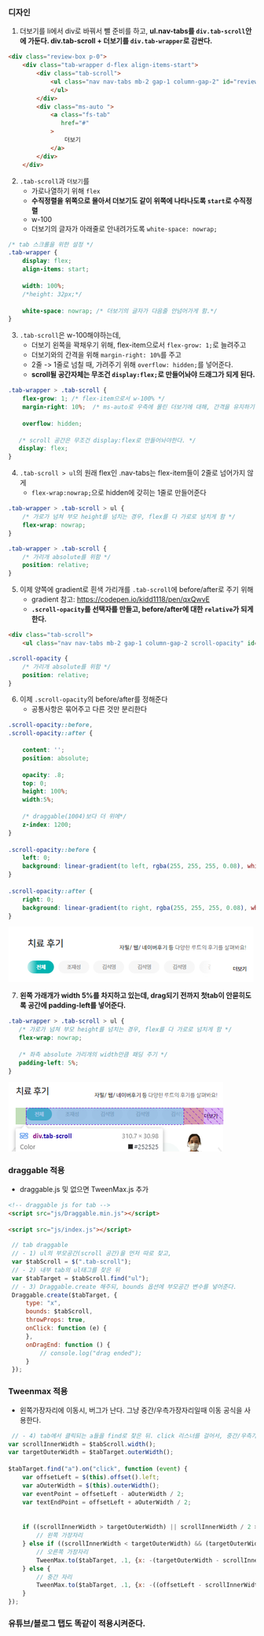 ### 디자인 

1. 더보기를 li에서 div로 바꿔서 뺄 준비를 하고, **ul.nav-tabs를 `div.tab-scroll`안에 가둔다. div.tab-scroll + 더보기를 `div.tab-wrapper`로 감싼다.**
```html
<div class="review-box p-0">
    <div class="tab-wrapper d-flex align-items-start">
        <div class="tab-scroll">
            <ul class="nav nav-tabs mb-2 gap-1 column-gap-2" id="review-tabs" role="tablist">
            </ul>
        </div>
        <div class="ms-auto ">
            <a class="fs-tab"
               href="#"
            >
                더보기
            </a>
        </div>
    </div>
```

2. `.tab-scroll`과 `더보기`를 
    - 가로나열하기 위해 `flex`
    - **수직정렬을 위쪽으로 몰아서 더보기도 같이 위쪽에 나타나도록 `start`로 수직정렬**
    - w-100
    - 더보기의 글자가 아래줄로 안내려가도록 `white-space: nowrap;`
```css
/* tab 스크롤을 위한 설정 */
.tab-wrapper {
    display: flex;
    align-items: start;

    width: 100%;
    /*height: 32px;*/

    white-space: nowrap; /* 더보기의 글자가 다음줄 안넘어가게 함.*/
}
```

3. `.tab-scroll`은 w-100해야하는데, 
    - 더보기 왼쪽을 꽉채우기 위해, flex-item으로서 `flex-grow: 1;`로 늘려주고
    - 더보기와의 간격을 위해 `margin-right: 10%`를 주고
    - 2줄 -> 1줄로 넘칠 때, 가려주기 위해 `overflow: hidden;`를 넣어준다.
    - **scroll될 공간자체는 무조건 `display:flex;`로 만들어놔야 드래그가 되게 된다.**
```css
.tab-wrapper > .tab-scroll {
    flex-grow: 1; /* flex-item으로서 w-100% */
    margin-right: 10%;  /* ms-auto로 우측에 몰린 더보기에 대해, 간격을 유지하기 위해 */
    
    overflow: hidden;

   /* scroll 공간은 무조건 display:flex로 만들어놔야한다. */
   display: flex;
}
```
4. `.tab-scroll > ul`의 원래 flex인 .nav-tabs는 flex-item들이 2줄로 넘어가지 않게
    - `flex-wrap:nowrap;`으로 hidden에 갖히는 1줄로 만들어준다
```css
.tab-wrapper > .tab-scroll > ul {
    /* 가로가 넘쳐 부모 height를 넘치는 경우, flex를 다 가로로 넘치게 함 */
    flex-wrap: nowrap;
}
```

```css
.tab-wrapper > .tab-scroll {
    /* 가리개 absolute를 위함 */
    position: relative;
}
```

5. 이제 양쪽에 gradient로 흰색 가리개를 `.tab-scroll`에 before/after로 주기 위해
   - gradient 참고: https://codepen.io/kidd1118/pen/qxQwvE
   - **`.scroll-opacity`를 선택자를 만들고, before/after에 대한 `relative`가 되게 한다.**
```html
<div class="tab-scroll">
    <ul class="nav nav-tabs mb-2 gap-1 column-gap-2 scroll-opacity" id="review-tabs" role="tablist">
```
```css
.scroll-opacity {
    /* 가리개 absolute를 위함 */
    position: relative;
}
```

6. 이제 `.scroll-opacity`의 before/after를 정해준다
   - 공통사항은 묶어주고 다른 것만 분리한다
```css
.scroll-opacity::before,
.scroll-opacity::after {

    content: '';
    position: absolute;

    opacity: .8;
    top: 0;
    height: 100%;
    width:5%;

    /* draggable(1004)보다 더 위에*/
    z-index: 1200;
}

.scroll-opacity::before {
    left: 0;
    background: linear-gradient(to left, rgba(255, 255, 255, 0.08), white);
}

.scroll-opacity::after {
    right: 0;
    background: linear-gradient(to right, rgba(255, 255, 255, 0.08), white);
}
```

![img_1.png](../ui/283.png)

7. **왼쪽 가래개가 width 5%를 차지하고 있는데, drag되기 전까지 첫tab이 안묻히도록 공간에 padding-left를 넣어준다.**
```css
.tab-wrapper > .tab-scroll > ul {
   /* 가로가 넘쳐 부모 height를 넘치는 경우, flex를 다 가로로 넘치게 함 */
   flex-wrap: nowrap;

   /* 좌측 absolute 가리개의 width만큼 패딩 주기 */
   padding-left: 5%;
}
```
![img.png](../ui/284.png)



### draggable 적용

- draggable.js 및 없으면 TweenMax.js 추가
```html
<!-- draggable js for tab -->
<script src="js/Draggable.min.js"></script>

<script src="js/index.js"></script>
```

```js
 // tab draggable
 // - 1) ul의 부모공간(scroll 공간)을 먼저 따로 찾고, 
 var $tabScroll = $(".tab-scroll");
 // - 2) 내부 tab의 ul태그를 찾은 뒤
 var $tabTarget = $tabScroll.find("ul");
 // - 3) Draggable.create 해주되, bounds 옵션에 부모공간 변수를 넣어준다.
 Draggable.create($tabTarget, {
     type: "x",
     bounds: $tabScroll,
     throwProps: true,
     onClick: function (e) {
     },
     onDragEnd: function () {
         // console.log("drag ended");
     }
 });
```


### Tweenmax 적용
- 왼쪽가장자리에 이동시, 버그가 난다. 그냥 중간/우측가장자리일때 이동 공식을 사용한다.
```js
 // - 4) tab에서 클릭되는 a들을 find로 찾은 뒤. click 리스너를 걸어서, 중간/우측가장자리에 있을 때 이동시켜준다.
var scrollInnerWidth = $tabScroll.width();
var targetOuterWidth = $tabTarget.outerWidth();

$tabTarget.find("a").on("click", function (event) {
    var offsetLeft = $(this).offset().left;
    var aOuterWidth = $(this).outerWidth();
    var eventPoint = offsetLeft - aOuterWidth / 2;
    var textEndPoint = offsetLeft + aOuterWidth / 2;


    if ((scrollInnerWidth > targetOuterWidth) || scrollInnerWidth / 2 > textEndPoint) {
        // 왼쪽 가장자리
    } else if ((scrollInnerWidth < targetOuterWidth) && (targetOuterWidth - scrollInnerWidth / 2 < eventPoint)) {
        // 오른쪽 가장자리
        TweenMax.to($tabTarget, .1, {x: -(targetOuterWidth - scrollInnerWidth)});
    } else {
        // 중간 자리
        TweenMax.to($tabTarget, .1, {x: -((offsetLeft - scrollInnerWidth / 2))});
    }
});
```


### 유튜브/블로그 탭도 똑같이 적용시켜준다.
